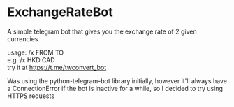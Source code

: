 # ExchangeRateBot
A simple telegram bot that gives you the exchange rate of 2 given currencies

usage: /x FROM TO \
e.g. /x HKD CAD \
try it at <https://t.me/twconvert_bot>

Was using the python-telegram-bot library initially, however it'll always have a ConnectionError if the bot is inactive for a while, so I decided to try using HTTPS requests
